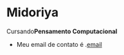 # Midoriya
Cursando**Pensamento Computacional**
- Meu email de contato é .[email](nickolas.esteves.santos@escola.pr.gov.br)
